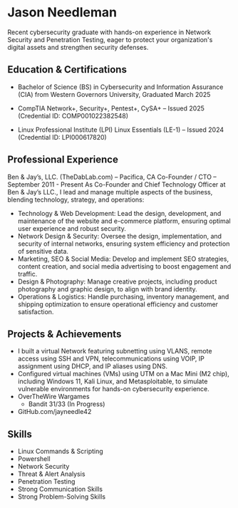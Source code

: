# Jason Needleman

Recent cybersecurity graduate with hands-on experience in Network Security and Penetration Testing, eager to protect your organization's digital assets and strengthen security defenses.

## Education & Certifications

- Bachelor of Science (BS) in Cybersecurity and Information Assurance (CIA) from Western Governors University, Graduated March 2025

- CompTIA Network+, Security+, Pentest+, CySA+ – Issued 2025 (Credential ID: COMP001022382548)

- Linux Professional Institute (LPI) Linux Essentials (LE-1) – Issued 2024 (Credential ID: LPI000617820)

## Professional Experience

Ben & Jay’s, LLC. (TheDabLab.com) – Pacifica, CA Co-Founder / CTO – September 2011 - Present
As Co-Founder and Chief Technology Officer at Ben & Jay’s LLC., I lead and manage multiple aspects of the business, blending technology, strategy, and operations:

- Technology & Web Development: Lead the design, development, and maintenance of the website and e-commerce platform, ensuring optimal user experience and robust security.
- Network Design & Security: Oversee the design, implementation, and security of internal networks, ensuring system efficiency and protection of sensitive data.
- Marketing, SEO & Social Media: Develop and implement SEO strategies, content creation, and social media advertising to boost engagement and traffic.
- Design & Photography: Manage creative projects, including product photography and graphic design, to align with brand identity.
- Operations & Logistics: Handle purchasing, inventory management, and shipping optimization to ensure operational efficiency and customer satisfaction.

## Projects & Achievements

- I built a virtual Network featuring subnetting using VLANS, remote access using SSH and VPN, telecommunications using VOIP, IP assignment using DHCP, and IP aliases using DNS. 
- Configured virtual machines (VMs) using UTM on a Mac Mini (M2 chip), including Windows 11, Kali Linux, and Metasploitable, to simulate vulnerable environments for hands-on cybersecurity experience.
- OverTheWire Wargames
  - Bandit 31/33 (In Progress)
- GitHub.com/jayneedle42

## Skills

- Linux Commands & Scripting
- Powershell
- Network Security
- Threat & Alert Analysis
- Penetration Testing
- Strong Communication Skills
- Strong Problem-Solving Skills
